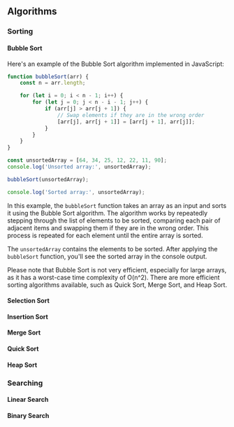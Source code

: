 ## Algorithms

### Sorting

#### Bubble Sort

Here's an example of the Bubble Sort algorithm implemented in JavaScript:

```javascript
function bubbleSort(arr) {
	const n = arr.length;

	for (let i = 0; i < n - 1; i++) {
		for (let j = 0; j < n - i - 1; j++) {
			if (arr[j] > arr[j + 1]) {
				// Swap elements if they are in the wrong order
				[arr[j], arr[j + 1]] = [arr[j + 1], arr[j]];
			}
		}
	}
}

const unsortedArray = [64, 34, 25, 12, 22, 11, 90];
console.log('Unsorted array:', unsortedArray);

bubbleSort(unsortedArray);

console.log('Sorted array:', unsortedArray);
```

In this example, the `bubbleSort` function takes an array as an input and sorts it using the Bubble Sort algorithm. The algorithm works by repeatedly stepping through the list of elements to be sorted, comparing each pair of adjacent items and swapping them if they are in the wrong order. This process is repeated for each element until the entire array is sorted.

The `unsortedArray` contains the elements to be sorted. After applying the `bubbleSort` function, you'll see the sorted array in the console output.

Please note that Bubble Sort is not very efficient, especially for large arrays, as it has a worst-case time complexity of O(n^2). There are more efficient sorting algorithms available, such as Quick Sort, Merge Sort, and Heap Sort.

#### Selection Sort

#### Insertion Sort

#### Merge Sort

#### Quick Sort

#### Heap Sort

### Searching

#### Linear Search

#### Binary Search
